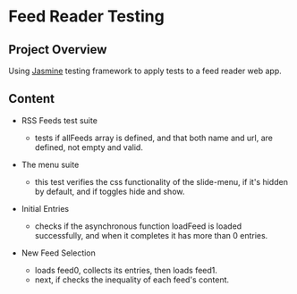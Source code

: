 # Feed Reader Testing

## Project Overview

Using [Jasmine](http://jasmine.github.io/) testing framework to apply tests to a feed reader web app.

## Content

- RSS Feeds test suite
    - tests if allFeeds array is defined, and that both name and url, are defined, not empty and valid.

- The menu suite
    - this test verifies the css functionality of the slide-menu, if it's hidden by default, and if toggles hide and show.

- Initial Entries
    - checks if the asynchronous function loadFeed is loaded successfully, and when it completes it has more than 0 entries.

- New Feed Selection
    - loads feed0, collects its entries, then loads feed1.
    - next, if checks the inequality of each feed's content.